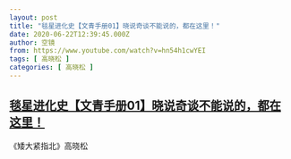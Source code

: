 ```yaml
---
layout: post
title: "毯星进化史【文青手册01】晓说奇谈不能说的，都在这里！"
date: 2020-06-22T12:39:45.000Z
author: 空镜
from: https://www.youtube.com/watch?v=hn54h1cwYEI
tags: [ 高晓松 ]
categories: [ 高晓松 ]
---
```

<!--1592829585000-->
[毯星进化史【文青手册01】晓说奇谈不能说的，都在这里！](https://www.youtube.com/watch?v=hn54h1cwYEI)
------

<div>
《矮大紧指北》高晓松
</div>
